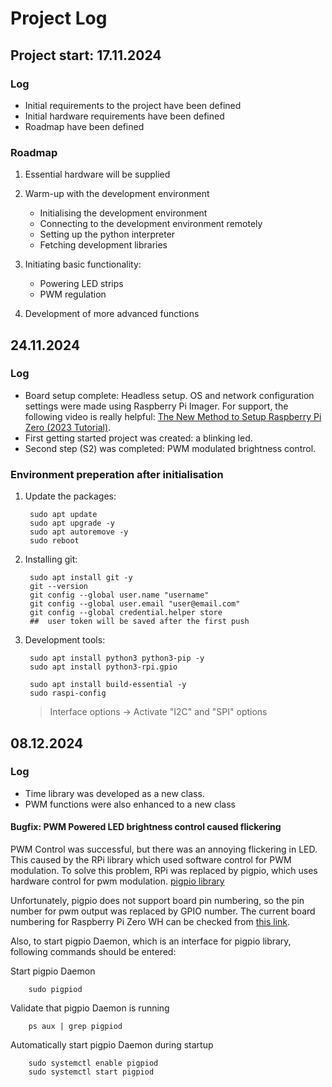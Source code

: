 # Project Log
## Project start: 17.11.2024

### Log
+   Initial requirements to the project have been defined
+   Initial hardware requirements have been defined
+   Roadmap have been defined

### Roadmap

1. Essential hardware will be supplied
2. Warm-up with the development environment

    *   Initialising the development environment
    *   Connecting to the development environment remotely
    *   Setting up the python interpreter
    *   Fetching development libraries
  
3. Initiating basic functionality:
   
   * Powering LED strips
   * PWM regulation

4.  Development of more advanced functions


## 24.11.2024
### Log
+ Board setup complete: Headless setup. OS and network configuration settings were made using Raspberry Pi Imager. For support, the following video is really helpful: [The New Method to Setup Raspberry Pi Zero (2023 Tutorial)](https://www.youtube.com/watch?v=yn59qX-Td3E&list=PLWmGmAzSVdakg7OxVuu71WXp99VclC1tY, "Headless setup").
+ First getting started project was created: a blinking led.
+ Second step (S2) was completed: PWM modulated brightness control.

### Environment preperation after initialisation
1. Update the packages:
        
        sudo apt update
        sudo apt upgrade -y
        sudo apt autoremove -y
        sudo reboot
2. Installing git:

        sudo apt install git -y
        git --version
        git config --global user.name "username"
        git config --global user.email "user@email.com"
        git config --global credential.helper store
        ##  user token will be saved after the first push
3. Development tools:

        sudo apt install python3 python3-pip -y
        sudo apt install python3-rpi.gpio

        sudo apt install build-essential -y
        sudo raspi-config
    >Interface options -> Activate "I2C" and "SPI" options
    
## 08.12.2024
### Log
+ Time library was developed as a new class.
+ PWM functions were also enhanced to a new class

####    Bugfix: PWM Powered LED brightness control caused flickering

PWM Control was successful, but there was an annoying flickering in LED. This caused by the RPi library which used software control for PWM modulation. To solve this problem, RPi was replaced by pigpio, which uses hardware control for pwm modulation. [pigpio library](https://abyz.me.uk/rpi/pigpio/python.html)

Unfortunately, pigpio does not support board pin numbering, so the pin number for pwm output was replaced by GPIO number. The current board numbering for Raspberry Pi Zero WH can be checked from [this link](https://pinout.xyz/pinout/pin12_gpio18/).

Also, to start pigpio Daemon, which is an interface for pigpio library, following commands should be entered:

Start pigpio Daemon

        sudo pigpiod
Validate that pigpio Daemon is running

        ps aux | grep pigpiod

Automatically start pigpio Daemon during startup

        sudo systemctl enable pigpiod
        sudo systemctl start pigpiod




